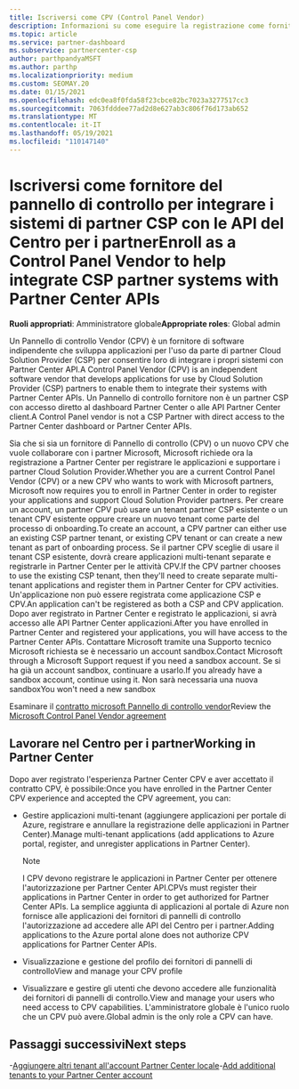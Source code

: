 ```yaml
---
title: Iscriversi come CPV (Control Panel Vendor)
description: Informazioni su come eseguire la registrazione come fornitore Pannello di controllo (CPV) in Partner Center in modo da poter integrare meglio i sistemi partner CSP con Partner Center API.
ms.topic: article
ms.service: partner-dashboard
ms.subservice: partnercenter-csp
author: parthpandyaMSFT
ms.author: parthp
ms.localizationpriority: medium
ms.custom: SEOMAY.20
ms.date: 01/15/2021
ms.openlocfilehash: edc0ea8f0fda58f23cbce82bc7023a3277517cc3
ms.sourcegitcommit: 7063fdddee77ad2d8e627ab3c806f76d173ab652
ms.translationtype: MT
ms.contentlocale: it-IT
ms.lasthandoff: 05/19/2021
ms.locfileid: "110147140"
---
```

# <a name="enroll-as-a-control-panel-vendor-to-help-integrate-csp-partner-systems-with-partner-center-apis"></a><span data-ttu-id="e1040-103">Iscriversi come fornitore del pannello di controllo per integrare i sistemi di partner CSP con le API del Centro per i partner</span><span class="sxs-lookup"><span data-stu-id="e1040-103">Enroll as a Control Panel Vendor to help integrate CSP partner systems with Partner Center APIs</span></span>


<span data-ttu-id="e1040-104">**Ruoli appropriati**: Amministratore globale</span><span class="sxs-lookup"><span data-stu-id="e1040-104">**Appropriate roles**: Global admin</span></span>

<span data-ttu-id="e1040-105">Un Pannello di controllo Vendor (CPV) è un fornitore di software indipendente che sviluppa applicazioni per l'uso da parte di partner Cloud Solution Provider (CSP) per consentire loro di integrare i propri sistemi con Partner Center API.</span><span class="sxs-lookup"><span data-stu-id="e1040-105">A Control Panel Vendor (CPV) is an independent software vendor that develops applications for use by Cloud Solution Provider (CSP) partners to enable them to integrate their systems with Partner Center APIs.</span></span> <span data-ttu-id="e1040-106">Un Pannello di controllo fornitore non è un partner CSP con accesso diretto al dashboard Partner Center o alle API Partner Center client.</span><span class="sxs-lookup"><span data-stu-id="e1040-106">A Control Panel vendor is not a CSP Partner with direct access to the Partner Center dashboard or Partner Center APIs.</span></span>

<span data-ttu-id="e1040-107">Sia che si sia un fornitore di Pannello di controllo (CPV) o un nuovo CPV che vuole collaborare con i partner Microsoft, Microsoft richiede ora la registrazione a Partner Center per registrare le applicazioni e supportare i partner Cloud Solution Provider.</span><span class="sxs-lookup"><span data-stu-id="e1040-107">Whether you are a current Control Panel Vendor (CPV) or a new CPV who wants to work with Microsoft partners, Microsoft now requires you to enroll in Partner Center in order to register your applications and support Cloud Solution Provider partners.</span></span> <span data-ttu-id="e1040-108">Per creare un account, un partner CPV può usare un tenant partner CSP esistente o un tenant CPV esistente oppure creare un nuovo tenant come parte del processo di onboarding.</span><span class="sxs-lookup"><span data-stu-id="e1040-108">To create an account, a CPV partner can either use an existing CSP partner tenant, or existing CPV tenant or can create a new tenant as part of onboarding process.</span></span> <span data-ttu-id="e1040-109">Se il partner CPV sceglie di usare il tenant CSP esistente, dovrà creare applicazioni multi-tenant separate e registrarle in Partner Center per le attività CPV.</span><span class="sxs-lookup"><span data-stu-id="e1040-109">If the CPV partner chooses to use the existing CSP tenant, then they'll need to create separate multi-tenant applications and register them in Partner Center for CPV activities.</span></span> <span data-ttu-id="e1040-110">Un'applicazione non può essere registrata come applicazione CSP e CPV.</span><span class="sxs-lookup"><span data-stu-id="e1040-110">An application can't be registered as both a CSP and CPV application.</span></span> <span data-ttu-id="e1040-111">Dopo aver registrato in Partner Center e registrato le applicazioni, si avrà accesso alle API Partner Center applicazioni.</span><span class="sxs-lookup"><span data-stu-id="e1040-111">After you have enrolled in Partner Center and registered your applications, you will have access to the Partner Center APIs.</span></span>  <span data-ttu-id="e1040-112">Contattare Microsoft tramite una Supporto tecnico Microsoft richiesta se è necessario un account sandbox.</span><span class="sxs-lookup"><span data-stu-id="e1040-112">Contact Microsoft through a Microsoft Support request if you need a sandbox account.</span></span> <span data-ttu-id="e1040-113">Se si ha già un account sandbox, continuare a usarlo.</span><span class="sxs-lookup"><span data-stu-id="e1040-113">If you already have a sandbox account, continue using it.</span></span> <span data-ttu-id="e1040-114">Non sarà necessaria una nuova sandbox</span><span class="sxs-lookup"><span data-stu-id="e1040-114">You won't need a new sandbox</span></span>

<span data-ttu-id="e1040-115">Esaminare il [contratto microsoft Pannello di controllo vendor](https://go.microsoft.com/fwlink/?linkid=2055198)</span><span class="sxs-lookup"><span data-stu-id="e1040-115">Review the [Microsoft Control Panel Vendor agreement](https://go.microsoft.com/fwlink/?linkid=2055198)</span></span>


## <a name="working-in-partner-center"></a><span data-ttu-id="e1040-116">Lavorare nel Centro per i partner</span><span class="sxs-lookup"><span data-stu-id="e1040-116">Working in Partner Center</span></span>

<span data-ttu-id="e1040-117">Dopo aver registrato l'esperienza Partner Center CPV e aver accettato il contratto CPV, è possibile:</span><span class="sxs-lookup"><span data-stu-id="e1040-117">Once you have enrolled in the Partner Center CPV experience and accepted the CPV agreement, you can:</span></span>

- <span data-ttu-id="e1040-118">Gestire applicazioni multi-tenant (aggiungere applicazioni per portale di Azure, registrare e annullare la registrazione delle applicazioni in Partner Center).</span><span class="sxs-lookup"><span data-stu-id="e1040-118">Manage multi-tenant applications (add applications to Azure portal, register, and unregister applications in Partner Center).</span></span>

    >[!Note] 
    ><span data-ttu-id="e1040-119">I CPV devono registrare le applicazioni in Partner Center per ottenere l'autorizzazione per Partner Center API.</span><span class="sxs-lookup"><span data-stu-id="e1040-119">CPVs must register their applications in Partner Center in order to get authorized for Partner Center APIs.</span></span> <span data-ttu-id="e1040-120">La semplice aggiunta di applicazioni al portale di Azure non fornisce alle applicazioni dei fornitori di pannelli di controllo l'autorizzazione ad accedere alle API del Centro per i partner.</span><span class="sxs-lookup"><span data-stu-id="e1040-120">Adding applications to the Azure portal alone does not authorize CPV applications for Partner Center APIs.</span></span> 

- <span data-ttu-id="e1040-121">Visualizzazione e gestione del profilo dei fornitori di pannelli di controllo</span><span class="sxs-lookup"><span data-stu-id="e1040-121">View and manage your CPV profile</span></span> 

- <span data-ttu-id="e1040-122">Visualizzare e gestire gli utenti che devono accedere alle funzionalità dei fornitori di pannelli di controllo.</span><span class="sxs-lookup"><span data-stu-id="e1040-122">View and manage your users who need access to CPV capabilities.</span></span> <span data-ttu-id="e1040-123">L'amministratore globale è l'unico ruolo che un CPV può avere.</span><span class="sxs-lookup"><span data-stu-id="e1040-123">Global admin is the only role a CPV can have.</span></span>

## <a name="next-steps"></a><span data-ttu-id="e1040-124">Passaggi successivi</span><span class="sxs-lookup"><span data-stu-id="e1040-124">Next steps</span></span>

<span data-ttu-id="e1040-125">-[Aggiungere altri tenant all'account Partner Center locale](multi-tenant-account.md)</span><span class="sxs-lookup"><span data-stu-id="e1040-125">-[Add additional tenants to your Partner Center account](multi-tenant-account.md)</span></span>